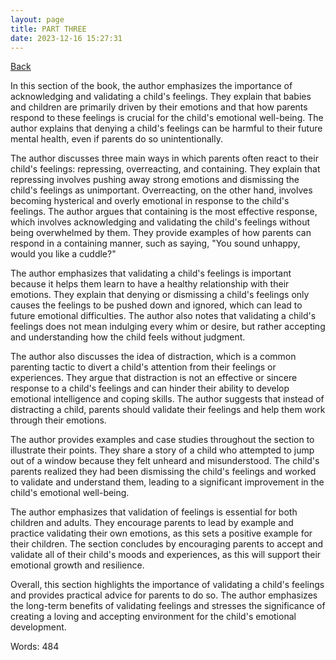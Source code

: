 ```yaml
---
layout: page
title: PART THREE
date: 2023-12-16 15:27:31
---
```


[Back](./)


In this section of the book, the author emphasizes the importance of acknowledging and validating a child's feelings. They explain that babies and children are primarily driven by their emotions and that how parents respond to these feelings is crucial for the child's emotional well-being. The author explains that denying a child's feelings can be harmful to their future mental health, even if parents do so unintentionally.

The author discusses three main ways in which parents often react to their child's feelings: repressing, overreacting, and containing. They explain that repressing involves pushing away strong emotions and dismissing the child's feelings as unimportant. Overreacting, on the other hand, involves becoming hysterical and overly emotional in response to the child's feelings. The author argues that containing is the most effective response, which involves acknowledging and validating the child's feelings without being overwhelmed by them. They provide examples of how parents can respond in a containing manner, such as saying, "You sound unhappy, would you like a cuddle?"

The author emphasizes that validating a child's feelings is important because it helps them learn to have a healthy relationship with their emotions. They explain that denying or dismissing a child's feelings only causes the feelings to be pushed down and ignored, which can lead to future emotional difficulties. The author also notes that validating a child's feelings does not mean indulging every whim or desire, but rather accepting and understanding how the child feels without judgment.

The author also discusses the idea of distraction, which is a common parenting tactic to divert a child's attention from their feelings or experiences. They argue that distraction is not an effective or sincere response to a child's feelings and can hinder their ability to develop emotional intelligence and coping skills. The author suggests that instead of distracting a child, parents should validate their feelings and help them work through their emotions.

The author provides examples and case studies throughout the section to illustrate their points. They share a story of a child who attempted to jump out of a window because they felt unheard and misunderstood. The child's parents realized they had been dismissing the child's feelings and worked to validate and understand them, leading to a significant improvement in the child's emotional well-being.

The author emphasizes that validation of feelings is essential for both children and adults. They encourage parents to lead by example and practice validating their own emotions, as this sets a positive example for their children. The section concludes by encouraging parents to accept and validate all of their child's moods and experiences, as this will support their emotional growth and resilience.

Overall, this section highlights the importance of validating a child's feelings and provides practical advice for parents to do so. The author emphasizes the long-term benefits of validating feelings and stresses the significance of creating a loving and accepting environment for the child's emotional development.

Words: 484